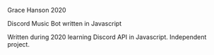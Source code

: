 Grace Hanson 2020

Discord Music Bot written in Javascript 

Written during 2020 learning Discord API in Javascript. Independent project.
